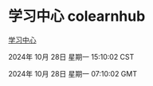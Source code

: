 # 学习中心 colearnhub
[学习中心](http://219.139.197.74:56308/colearnhub/)

2024年 10月 28日 星期一 15:10:02 CST

2024年 10月 28日 星期一 07:10:02 GMT
